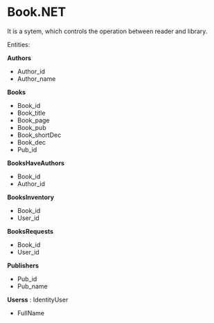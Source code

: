# Book.NET

It is a sytem, which controls the operation between reader and library. 

Entities:

<b>Authors</b>
 - Author_id
 - Author_name
 
<b>Books</b>
  - Book_id
  - Book_title
  - Book_page
  - Book_pub
  - Book_shortDec
  - Book_dec
  - Pub_id
  
<b>BooksHaveAuthors</b>
  - Book_id
  - Author_id
  
 <b>BooksInventory</b>
  - Book_id
  - User_id
  
 <b>BooksRequests</b>
  - Book_id
  - User_id
  
 <b>Publishers</b>
  - Pub_id
  - Pub_name
  
 <b>Userss</b> : IdentityUser
  - FullName
